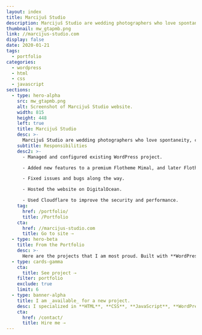 ```yaml
---
layout: index
title: Marcijuš Studio
description: Marcijuš Studio are wedding photographers who love spontaneity, creative focus, black and white photography. The site runs on WordPress, DigitalOcean, and Cloudflare.
thumbnail: mw_gtapmb.png
link: //marcijus-studio.com
display: false
date: 2020-01-21
tags:
  - portfolio
categories:
  - wordpress
  - html
  - css
  - javascript
sections:
  - type: hero-alpha
    src: mw_gtapmb.png
    alt: Screenshot of Marcijuš Studio website.
    width: 815
    height: 448
    left: true
    title: Marcijuš Studio
    desc: >-
      Marcijuš Studio are wedding photographers who love spontaneity, creative focus, black and white photography. The site runs on WordPress, DigitalOcean, and Cloudflare.
    subtitle: Responsibilities
    desc2: >-
      - Managed and configured existing WordPress project.

      - Added new features to a premium Flotheme Mimal, and later Flotheme Kyoto.

      - Fixed issues and bugs along the way.

      - Hosted the website on DigitalOcean.

      - Used Cloudflare to improve the security and performance.
    tag:
      href: /portfolio/
      title: /Portfolio
    cta:
      href: //marcijus-studio.com
      title: Go to site ⇢
  - type: hero-beta
    title: From the Portfolio
    desc: >-
      Here are the projects that I am most proud. Built with **WordPress**, **Shopify**, **Jekyll**, and **Hugo**, amongst others.
  - type: cards-gamma
    cta:
      title: See project ⇢
    filter: portfolio
    exclude: true
    limit: 6
  - type: banner-alpha
    title: I am _available_ for a new project.
    desc: I specialized in **HTML**, **CSS**, **JavaScript**, **WordPress**, **Shopify**, and **JAMstack** technologies.
    cta:
      href: /contact/
      title: Hire me ⇢
---
```

